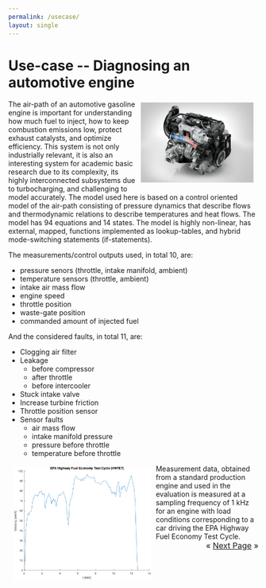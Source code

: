 ```yaml
---
permalink: /usecase/
layout: single
---
```

# Use-case -- Diagnosing an automotive engine
<img src="/assets/images/engine/engine.jpg" width="45%" align="right" hspace="10" vspace="5"/>
The air-path of an automotive gasoline engine is important for
understanding how much fuel to inject, how to keep combustion emissions low,
protect exhaust catalysts, and optimize efficiency. This system is not only
industrially relevant, it is also an interesting system for academic basic
research due to its complexity, its highly interconnected subsystems due to turbocharging, and
challenging to model accurately. The model used here is based on a control oriented model of the air-path
consisting of pressure dynamics that describe flows and thermodynamic relations to
describe temperatures and heat flows. The model has 94 equations and
14 states. The model is highly non-linear, has
external, mapped, functions implemented as lookup-tables, and hybrid
mode-switching statements (if-statements).

The measurements/control outputs used, in total 10, are:
* pressure senors (throttle, intake manifold, ambient)
* temperature sensors (throttle, ambient)
* intake air mass flow
* engine speed
* throttle position
* waste-gate position
* commanded amount of injected fuel

And the considered faults, in total 11, are:

* Clogging air filter
* Leakage
  * before compressor
  * after throttle
  * before intercooler
* Stuck intake valve
* Increase turbine friction
* Throttle position sensor
* Sensor faults
  * air mass flow
  * intake manifold pressure
  * pressure before throttle
  * temperature before throttle

<img src="/assets/images/engine/engine_cycle.png" width="55%" align="left" hspace="10" vspace="5"/>
Measurement data, obtained from a standard production engine and used
in the evaluation is measured at a sampling frequency of 1 kHz for an engine
with load conditions corresponding to a car driving the EPA
Highway Fuel Economy Test Cycle.

<div style="text-align: right; font-size: 12pt;">« <a href="/_pages/usecase_modelling">Next Page</a> »</div>

